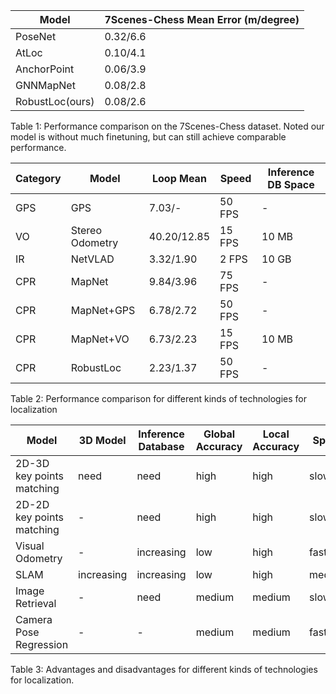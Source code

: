 
| Model           | 7Scenes-Chess Mean Error (m/degree) |
|-----------------|-------------------------------------|
| PoseNet         | 0.32/6.6                            |
| AtLoc           | 0.10/4.1                            |
| AnchorPoint     | 0.06/3.9                            |
| GNNMapNet       | 0.08/2.8                            |
| RobustLoc(ours) | 0.08/2.6                            |

Table 1: Performance comparison on the 7Scenes-Chess dataset. Noted our model is without much finetuning, but can still achieve comparable performance.





| Category | Model           | Loop Mean   | Speed  | Inference DB Space |
|----------|-----------------|-------------|--------|--------------------|
| GPS      | GPS             | 7.03/-      | 50 FPS | -                  |
| VO       | Stereo Odometry | 40.20/12.85 | 15 FPS | 10 MB              |
| IR       | NetVLAD         | 3.32/1.90   | 2 FPS  | 10 GB              |
| CPR      | MapNet          | 9.84/3.96   | 75 FPS | -                  |
| CPR      | MapNet+GPS      | 6.78/2.72   | 50 FPS | -                  |
| CPR      | MapNet+VO       | 6.73/2.23   | 15 FPS | 10 MB              |
| CPR      | RobustLoc       | 2.23/1.37   | 50 FPS | -                  |

Table 2: Performance comparison for different kinds of technologies for localization




| Model                     | 3D Model   | Inference Database | Global Accuracy | Local Accuracy | Speed  |
|---------------------------|------------|--------------------|-----------------|----------------|--------|
| 2D-3D key points matching | need       | need               | high            | high           | slow   |
| 2D-2D key points matching | -          | need               | high            | high           | slow   |
| Visual Odometry           | -          | increasing         | low             | high           | fast   |
| SLAM                      | increasing | increasing         | low             | high           | medium |
| Image Retrieval           | -          | need               | medium          | medium         | slow   |
| Camera Pose Regression    | -          | -                  | medium          | medium         | fast   |

Table 3: Advantages and disadvantages for different kinds of technologies for localization. 



